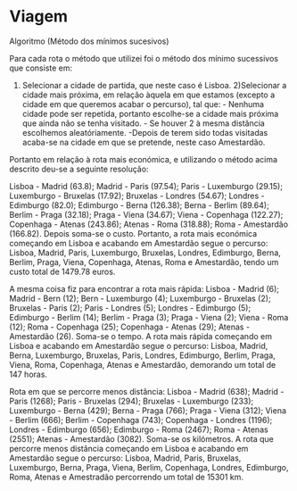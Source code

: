 # Viagem
Algoritmo (Método dos mínimos sucesivos)

Para cada rota o método que utilizei foi o método dos mínimo sucessivos que consiste em:
  1) Selecionar a cidade de partida, que neste caso é Lisboa.
  2)Selecionar a cidade mais próxima, em relação àquela em que estamos (excepto a cidade em que queremos acabar o percurso), tal que:
    - Nenhuma cidade pode ser repetida, portanto escolhe-se a cidade mais próxima que ainda não se tenha visitado.
    - Se houver 2 à mesma distãncia escolhemos aleatóriamente.
    -Depois de terem sido todas visitadas acaba-se na cidade em que se pretende, neste caso Amestardão.




Portanto em relação à rota mais económica, e utilizando o método acima descrito deu-se a seguinte resolução:

Lisboa - Madrid (63.8); Madrid - Paris (97.54); Paris - Luxemburgo (29.15); Luxemburgo - Bruxelas (17.92); Bruxelas - Londres (54.67); Londres - Edimburgo (82.0); Edimburgo - Berna (126.38); Berna - Berlim (89.64); Berlim - Praga (32.18); Praga - Viena (34.67); Viena - Copenhaga (122.27); Copenhaga - Atenas (243.86); Atenas - Roma (318.88); Roma - Amestardão (166.82).
Depois soma-se o custo.
Portanto, a rota mais económica começando em Lisboa e acabando em Amestardão segue o percurso: Lisboa, Madrid, Paris, Luxemburgo, Bruxelas, Londres, Edimburgo, Berna, Berlim, Praga, Viena, Copenhaga, Atenas, Roma e Amestardão, tendo um custo total de 1479.78 euros.

A mesma coisa fiz para encontrar a rota mais rápida:
Lisboa - Madrid (6); Madrid - Bern (12); Bern - Luxemburgo (4); Luxemburgo - Bruxelas (2); Bruxelas - Paris (2); Paris - Londres (5); Londres - Edimburgo (5); Edimburgo - Berlim (14); Berlim - Praga (3); Praga - Viena (2); Viena - Roma (12); Roma - Copenhaga (25); Copenhaga - Atenas (29); Atenas - Amestardão (26).
Soma-se o tempo.
A rota mais rápida começando em Lisboa e acabando em Amestardão segue o percurso: Lisboa, Madrid, Berna, Luxemburgo, Bruxelas, Paris, Londres, Edimburgo, Berlim, Praga, Viena, Roma, Copenhaga, Atenas e Amestardão, demorando um total de 147 horas.

Rota em que se percorre menos distância:
Lisboa - Madrid (638); Madrid - Paris (1268); Paris - Bruxelas (294); Bruxelas - Luxemburgo (233); Luxemburgo - Berna (429); Berna - Praga (766); Praga - Viena (312); Viena - Berlim (666); Berlim - Copenhaga (743); Copenhaga - Londres (1196); Londres - Edimburgo (656); Edimburgo - Roma (2467); Roma - Atenas (2551); Atenas - Amestardão (3082).
Soma-se os kilómetros.
A rota que percorre menos distância começando em Lisboa e acabando em Amestardão segue o percurso: Lisboa, Madrid, Paris, Bruxelas, Luxemburgo, Berna, Praga, Viena, Berlim, Copenhaga, Londres, Edimburgo, Roma, Atenas e Amestradão percorrendo um total de 15301 km. 
